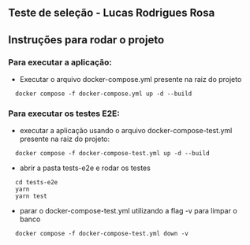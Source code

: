 ## Teste de seleção - Lucas Rodrigues Rosa

## Instruções para rodar o projeto

### Para executar a aplicação:
- Executar o arquivo docker-compose.yml presente na raiz do projeto
```
  docker compose -f docker-compose.yml up -d --build
```


### Para executar os testes E2E:

- executar a aplicação usando o arquivo docker-compose-test.yml presente na raiz do projeto:

```
  docker compose -f docker-compose-test.yml up -d --build
```

- abrir a pasta tests-e2e e rodar os testes

```
  cd tests-e2e
  yarn
  yarn test
```

- parar o docker-compose-test.yml utilizando a flag -v para limpar o banco
```
  docker compose -f docker-compose-test.yml down -v
```
